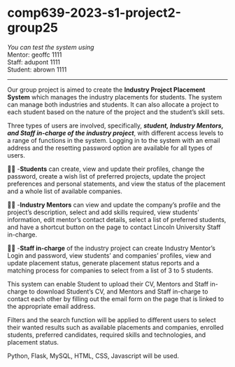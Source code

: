 # comp639-2023-s1-project2-group25
*You can test the system using*  
Mentor: geoffc   1111  
Staff: adupont    1111  
Student: abrown    1111

------------------------------
Our group project is aimed to create the **Industry Project Placement System** which manages the industry placements for students. The system can manage both industries and students. It can also allocate a project to each student based on the nature of the project and the student’s skill sets.

Three types of users are involved, specifically, ***student, Industry Mentors, and Staff in-charge of the industry project***, with different access levels to a range of functions in the system. Logging in to the system with an email address and the resetting password option are available for all types of users. 

:student: -**Students** can create, view and update their profiles, change the password, create a wish list of preferred projects, update the project preferences and personal statements, and view the status of the placement and a whole list of available companies. 

:technologist: -**Industry Mentors** can view and update the company’s profile and the project’s description, select and add skills required, view students’ information, edit mentor’s contact details, select a list of preferred students, and have a shortcut button on the page to contact Lincoln University Staff in-charge.

:teacher: -**Staff in-charge** of the industry project can create Industry Mentor’s Login and password, view students’ and companies’ profiles, view and update placement status, generate placement status reports and a matching process for companies to select from a list of 3 to 5 students. 

This system can enable Student to upload their CV, Mentors and Staff in-charge to download Student’s CV, and Mentors and Staff in-charge to contact each other by filling out the email form on the page that is linked to the appropriate email address. 

Filters and the search function will be applied to different users to select their wanted results such as available placements and companies, enrolled students, preferred candidates, required skills and technologies, and placement status.

Python, Flask, MySQL, HTML, CSS, Javascript will be used.
